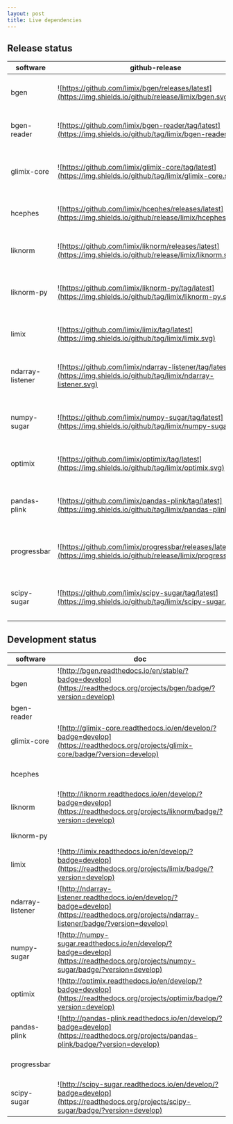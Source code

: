 ```yaml
---
layout: post
title: Live dependencies
---
```


Release status
--------------

software     | github-release | pypi | conda-forge | doc | travis | appveyor
------------ | ---- | ---- | ------------- | ------- | ------ | -----
bgen | ![https://github.com/limix/bgen/releases/latest](https://img.shields.io/github/release/limix/bgen.svg) |  | ![https://anaconda.org/conda-forge/bgen](https://anaconda.org/conda-forge/bgen/badges/version.svg) | ![http://bgen.readthedocs.io/en/stable/?badge=stable](https://readthedocs.org/projects/bgen/badge/?version=stable) | ![https://travis-ci.org/limix/bgen](https://img.shields.io/travis/limix/bgen/master.svg) | ![https://ci.appveyor.com/project/Horta/bgen/branch/master](https://ci.appveyor.com/api/projects/status/9ygi9jksbgikb87y/branch/master?svg=true)
bgen-reader | ![https://github.com/limix/bgen-reader/tag/latest](https://img.shields.io/github/tag/limix/bgen-reader.svg) | ![https://pypi.python.org/pypi/bgen-reader](https://img.shields.io/pypi/v/bgen-reader.svg) |  |  |
glimix-core | ![https://github.com/limix/glimix-core/tag/latest](https://img.shields.io/github/tag/limix/glimix-core.svg) | ![https://pypi.python.org/pypi/glimix-core](https://img.shields.io/pypi/v/glimix-core.svg) | ![https://anaconda.org/conda-forge/glimix-core](https://anaconda.org/conda-forge/glimix-core/badges/version.svg) | ![http://glimix-core.readthedocs.io/en/stable/?badge=stable](https://readthedocs.org/projects/glimix-core/badge/?version=stable) | ![https://travis-ci.org/limix/glimix-core](https://img.shields.io/travis/limix/glimix-core/master.svg)
hcephes | ![https://github.com/limix/hcephes/releases/latest](https://img.shields.io/github/release/limix/hcephes.svg) |  | ![https://anaconda.org/conda-forge/hcephes](https://anaconda.org/conda-forge/hcephes/badges/version.svg) | | ![https://travis-ci.org/limix/hcephes](https://img.shields.io/travis/limix/hcephes/master.svg) | ![https://ci.appveyor.com/project/Horta/hcephes/branch/master](https://ci.appveyor.com/api/projects/status/enlpm6cfltjy7h3m/branch/master?svg=true)
liknorm | ![https://github.com/limix/liknorm/releases/latest](https://img.shields.io/github/release/limix/liknorm.svg) |  | ![https://anaconda.org/conda-forge/liknorm](https://anaconda.org/conda-forge/liknorm/badges/version.svg) | ![http://liknorm.readthedocs.io/en/stable/?badge=stable](https://readthedocs.org/projects/liknorm/badge/?version=stable) | ![https://travis-ci.org/limix/liknorm](https://img.shields.io/travis/limix/liknorm/master.svg) | ![https://ci.appveyor.com/project/Horta/liknorm/branch/master](https://ci.appveyor.com/api/projects/status/kb4b4rcsm4t60bg5/branch/master?svg=true)
liknorm-py | ![https://github.com/limix/liknorm-py/tag/latest](https://img.shields.io/github/tag/limix/liknorm-py.svg) | ![https://pypi.python.org/pypi/liknorm](https://img.shields.io/pypi/v/liknorm.svg) | ![https://anaconda.org/conda-forge/liknorm-py](https://anaconda.org/conda-forge/liknorm-py/badges/version.svg) | | ![https://travis-ci.org/limix/liknorm-py](https://img.shields.io/travis/limix/liknorm-py/master.svg)
limix | ![https://github.com/limix/limix/tag/latest](https://img.shields.io/github/tag/limix/limix.svg) | ![https://pypi.python.org/pypi/limix](https://img.shields.io/pypi/v/limix.svg) | ![https://anaconda.org/conda-forge/limix](https://anaconda.org/conda-forge/limix/badges/version.svg) | ![http://limix.readthedocs.io/en/stable/?badge=stable](https://readthedocs.org/projects/limix/badge/?version=stable) | ![https://travis-ci.org/limix/limix](https://img.shields.io/travis/limix/limix/master.svg)
ndarray-listener | ![https://github.com/limix/ndarray-listener/tag/latest](https://img.shields.io/github/tag/limix/ndarray-listener.svg) | ![https://pypi.python.org/pypi/ndarray-listener](https://img.shields.io/pypi/v/ndarray-listener.svg) | ![https://anaconda.org/conda-forge/ndarray-listener](https://anaconda.org/conda-forge/ndarray-listener/badges/version.svg) | ![http://ndarray-listener.readthedocs.io/en/stable/?badge=stable](https://readthedocs.org/projects/ndarray-listener/badge/?version=stable) | ![https://travis-ci.org/limix/ndarray-listener](https://img.shields.io/travis/limix/ndarray-listener/master.svg)
numpy-sugar | ![https://github.com/limix/numpy-sugar/tag/latest](https://img.shields.io/github/tag/limix/numpy-sugar.svg) | ![https://pypi.python.org/pypi/numpy-sugar](https://img.shields.io/pypi/v/numpy-sugar.svg) | ![https://anaconda.org/conda-forge/numpy-sugar](https://anaconda.org/conda-forge/numpy-sugar/badges/version.svg) | ![http://numpy-sugar.readthedocs.io/en/stable/?badge=stable](https://readthedocs.org/projects/numpy-sugar/badge/?version=stable) | ![https://travis-ci.org/limix/numpy-sugar](https://img.shields.io/travis/limix/numpy-sugar/master.svg)
optimix | ![https://github.com/limix/optimix/tag/latest](https://img.shields.io/github/tag/limix/optimix.svg) | ![https://pypi.python.org/pypi/optimix](https://img.shields.io/pypi/v/optimix.svg) | ![https://anaconda.org/conda-forge/optimix](https://anaconda.org/conda-forge/optimix/badges/version.svg) | ![http://optimix.readthedocs.io/en/stable/?badge=stable](https://readthedocs.org/projects/optimix/badge/?version=stable) | ![https://travis-ci.org/limix/optimix](https://img.shields.io/travis/limix/optimix/master.svg)
pandas-plink | ![https://github.com/limix/pandas-plink/tag/latest](https://img.shields.io/github/tag/limix/pandas-plink.svg) | ![https://pypi.python.org/pypi/pandas-plink](https://img.shields.io/pypi/v/pandas-plink.svg) | ![https://anaconda.org/conda-forge/pandas-plink](https://anaconda.org/conda-forge/pandas-plink/badges/version.svg) | ![http://pandas-plink.readthedocs.io/en/stable/?badge=stable](https://readthedocs.org/projects/pandas-plink/badge/?version=stable) | ![https://travis-ci.org/limix/pandas-plink](https://img.shields.io/travis/limix/pandas-plink/master.svg)
progressbar | ![https://github.com/limix/progressbar/releases/latest](https://img.shields.io/github/release/limix/progressbar.svg) |  | ![https://anaconda.org/conda-forge/c-progressbar](https://anaconda.org/conda-forge/c-progressbar/badges/version.svg) |  | ![https://travis-ci.org/limix/progressbar](https://img.shields.io/travis/limix/progressbar/master.svg) | ![https://ci.appveyor.com/project/Horta/progressbar/branch/master](https://ci.appveyor.com/api/projects/status/ccu47dffb2qvi8sa/branch/master?svg=true)
scipy-sugar | ![https://github.com/limix/scipy-sugar/tag/latest](https://img.shields.io/github/tag/limix/scipy-sugar.svg) | ![https://pypi.python.org/pypi/scipy-sugar](https://img.shields.io/pypi/v/scipy-sugar.svg) | ![https://anaconda.org/conda-forge/scipy-sugar](https://anaconda.org/conda-forge/scipy-sugar/badges/version.svg) | ![http://scipy-sugar.readthedocs.io/en/stable/?badge=stable](https://readthedocs.org/projects/scipy-sugar/badge/?version=stable) | ![https://travis-ci.org/limix/scipy-sugar](https://img.shields.io/travis/limix/scipy-sugar/master.svg)

Development status
------------------

software     | doc  | travis | appveyor
------------ | ---- | ------ | --------
bgen | ![http://bgen.readthedocs.io/en/stable/?badge=develop](https://readthedocs.org/projects/bgen/badge/?version=develop) | ![https://travis-ci.org/limix/bgen](https://img.shields.io/travis/limix/bgen/develop.svg) | ![https://ci.appveyor.com/project/Horta/bgen/branch/develop](https://ci.appveyor.com/api/projects/status/9ygi9jksbgikb87y/branch/develop?svg=true)
bgen-reader | | |
glimix-core | ![http://glimix-core.readthedocs.io/en/develop/?badge=develop](https://readthedocs.org/projects/glimix-core/badge/?version=develop) | ![https://travis-ci.org/limix/glimix-core](https://img.shields.io/travis/limix/glimix-core/develop.svg)
hcephes | | ![https://travis-ci.org/limix/hcephes](https://img.shields.io/travis/limix/hcephes/develop.svg) | ![https://ci.appveyor.com/project/Horta/hcephes/branch/develop](https://ci.appveyor.com/api/projects/status/enlpm6cfltjy7h3m/branch/develop?svg=true)
liknorm | ![http://liknorm.readthedocs.io/en/develop/?badge=develop](https://readthedocs.org/projects/liknorm/badge/?version=develop) | ![https://travis-ci.org/limix/liknorm](https://img.shields.io/travis/limix/liknorm/develop.svg) | ![https://ci.appveyor.com/project/Horta/liknorm/branch/develop](https://ci.appveyor.com/api/projects/status/kb4b4rcsm4t60bg5/branch/develop?svg=true)
liknorm-py | | ![https://travis-ci.org/limix/liknorm-py](https://img.shields.io/travis/limix/liknorm-py/develop.svg)
limix | ![http://limix.readthedocs.io/en/develop/?badge=develop](https://readthedocs.org/projects/limix/badge/?version=develop) | ![https://travis-ci.org/limix/limix](https://img.shields.io/travis/limix/limix/develop.svg)
ndarray-listener |  ![http://ndarray-listener.readthedocs.io/en/develop/?badge=develop](https://readthedocs.org/projects/ndarray-listener/badge/?version=develop) | ![https://travis-ci.org/limix/ndarray-listener](https://img.shields.io/travis/limix/ndarray-listener/develop.svg)
numpy-sugar |  ![http://numpy-sugar.readthedocs.io/en/develop/?badge=develop](https://readthedocs.org/projects/numpy-sugar/badge/?version=develop) | ![https://travis-ci.org/limix/numpy-sugar](https://img.shields.io/travis/limix/numpy-sugar/develop.svg)
optimix |  ![http://optimix.readthedocs.io/en/develop/?badge=develop](https://readthedocs.org/projects/optimix/badge/?version=develop) | ![https://travis-ci.org/limix/optimix](https://img.shields.io/travis/limix/optimix/develop.svg)
pandas-plink |  ![http://pandas-plink.readthedocs.io/en/develop/?badge=develop](https://readthedocs.org/projects/pandas-plink/badge/?version=develop) | ![https://travis-ci.org/limix/pandas-plink](https://img.shields.io/travis/limix/pandas-plink/develop.svg)
progressbar | | ![https://travis-ci.org/limix/progressbar](https://img.shields.io/travis/limix/progressbar/develop.svg) | ![https://ci.appveyor.com/project/Horta/progressbar/branch/develop](https://ci.appveyor.com/api/projects/status/ccu47dffb2qvi8sa/branch/develop?svg=true)
scipy-sugar | ![http://scipy-sugar.readthedocs.io/en/develop/?badge=develop](https://readthedocs.org/projects/scipy-sugar/badge/?version=develop) | ![https://travis-ci.org/limix/scipy-sugar](https://img.shields.io/travis/limix/scipy-sugar/develop.svg)
